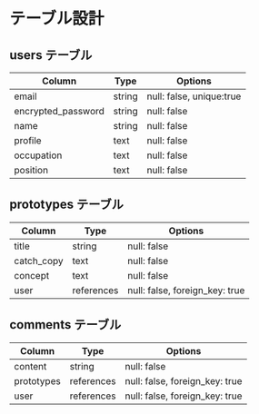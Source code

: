 # テーブル設計

## users テーブル

| Column             | Type   | Options                  |
| ------------------ | ------ | -----------              |
| email              | string | null: false, unique:true |
| encrypted_password | string | null: false              |
| name               | string | null: false              |
| profile            | text   | null: false              |
| occupation         | text   | null: false              |
| position           | text   | null: false              |

## prototypes テーブル

| Column     | Type   | Options                            |
| ------     | ------ | -----------                        |
| title      | string     | null: false                    |
| catch_copy | text       | null: false                    |
| concept    | text       | null: false                    |
| user       | references | null: false, foreign_key: true |

## comments テーブル

| Column     | Type       | Options                        |
| -------    | ---------- | ------------------------------ |
| content    | string     | null: false                    |
| prototypes | references | null: false, foreign_key: true |
| user       | references | null: false, foreign_key: true |